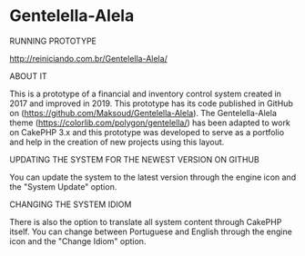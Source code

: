 # Gentelella-Alela

RUNNING PROTOTYPE

  http://reiniciando.com.br/Gentelella-Alela/

ABOUT IT

  This is a prototype of a financial and inventory control system created in 2017 and improved in 2019. This prototype has its code published in GitHub on (https://github.com/Maksoud/Gentelella-Alela). The Gentelella-Alela theme (https://colorlib.com/polygon/gentelella/) has been adapted to work on CakePHP 3.x and this prototype was developed to serve as a portfolio and help in the creation of new projects using this layout.

UPDATING THE SYSTEM FOR THE NEWEST VERSION ON GITHUB

  You can update the system to the latest version through the engine icon and the "System Update" option.

CHANGING THE SYSTEM IDIOM 

  There is also the option to translate all system content through CakePHP itself. You can change between Portuguese and English through the engine icon and the "Change Idiom" option.
